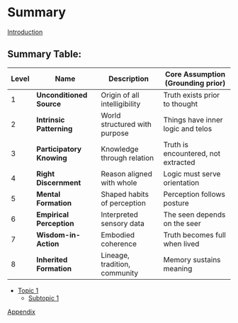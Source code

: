 # Summary

[Introduction](introduction.md)

## Summary Table:

| Level | Name                      | Description                   | Core Assumption (Grounding prior)   |
|-------|---------------------------|-------------------------------|-------------------------------------|
| 1     | **Unconditioned Source**  | Origin of all intelligibility | Truth exists prior to thought       |
| 2     | **Intrinsic Patterning**  | World structured with purpose | Things have inner logic and telos   |
| 3     | **Participatory Knowing** | Knowledge through relation    | Truth is encountered, not extracted |
| 4     | **Right Discernment**     | Reason aligned with whole     | Logic must serve orientation        |
| 5     | **Mental Formation**      | Shaped habits of perception   | Perception follows posture          |
| 6     | **Empirical Perception**  | Interpreted sensory data      | The seen depends on the seer        |
| 7     | **Wisdom-in-Action**      | Embodied coherence            | Truth becomes full when lived       |
| 8     | **Inherited Formation**   | Lineage, tradition, community | Memory sustains meaning             |


- [Topic 1](topic-1.md)
    - [Subtopic 1](sub-1.md)

[Appendix](appendix.md)
